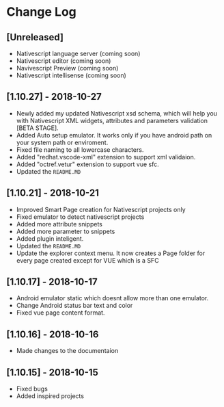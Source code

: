 # Change Log

<!-- ## [Unreleased]
- Initial release -->

## [Unreleased]

- Nativescript language server (coming soon)
- Nativescript editor (coming soon)
- Navivescript Preview (coming soon)
- Nativescript intellisense (coming soon)

## [1.10.27] - 2018-10-27

- Newly added my updated Nativescript xsd schema, which will help you with Nativescript XML widgets, attributes and parameters validation [BETA STAGE].
- Added Auto setup emulator. It works only if you have android path on your system path or enviroment.
- Fixed file naming to all lowercase characters.
- Added "redhat.vscode-xml" extension to support xml validaion.
- Added "octref.vetur" extension to support vue sfc.
- Updated the `README.MD`

## [1.10.21] - 2018-10-21

- Improved Smart Page creation for Nativescript projects only
- Fixed emulator to detect nativescript projects
- Added more attribute snippets
- Added more parameter to snippets
- Added plugin inteligent.
- Updated the `README.MD`
- Update the explorer context menu. It now creates a Page folder for every page created except for VUE which is a SFC

## [1.10.17] - 2018-10-17

- Android emulator static which doesnt allow more than one emulator.
- Change Android status bar text and color
- Fixed vue page content format.

## [1.10.16] - 2018-10-16

- Made changes to the documentaion

## [1.10.15] - 2018-10-15

- Fixed bugs
- Added inspired projects
